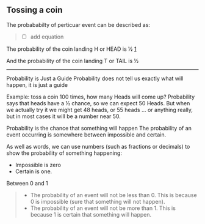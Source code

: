 
## Tossing a coin

The probababilty of perticuar event can be described as:

> - [ ] add equation


The probability of the coin landing H or HEAD is ½ [1]

And the probability of the coin landing T or TAIL is ½




-----
Probability is Just a Guide
Probability does not tell us exactly what will happen, it is just a guide

Example: toss a coin 100 times, how many Heads will come up?
Probability says that heads have a ½ chance, so we can expect 50 Heads.
But when we actually try it we might get 48 heads, or 55 heads ... or anything really, but in most cases it will be a number near 50.

Probability is the chance that something will happen
The probability of an event occurring is somewhere between impossible and certain.

As well as words, we can use numbers (such as fractions or decimals) to show the probability of something happening:

* Impossible is zero
* Certain is one.

Between 0 and 1
> * The probability of an event will not be less than 0. 
>   This is because 0 is impossible (sure that something will not happen).
> * The probability of an event will not be more than 1. 
>   This is because 1 is certain that something will happen.

[1]: https://www.mathsisfun.com/data/probability.html
